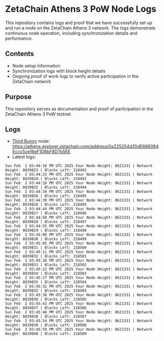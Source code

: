 # ZetaChain Athens 3 PoW Node Logs
This repository contains logs and proof that we have successfully set up and run a node on the ZetaChain Athens 3 network. The logs demonstrate continuous node operation, including synchronization details and performance.

## Contents
- Node setup information
- Synchronization logs with block height details
- Ongoing proof of work logs to verify active participation in the ZetaChain network

## Purpose
This repository serves as documentation and proof of participation in the ZetaChain Athens 3 PoW testnet.

## Logs

- [Third Bunny](https://thirdbunny.xyz/) node: https://athens.explorer.zetachain.com/address/0x225254d35dE666064Eccc5ce16eF1D8bF8D7b5EE
- Latest logs:
```
Sun Feb  2 03:44:18 PM UTC 2025 Your Node Height: 8621331 | Network Height: 8839823 | Blocks Left: 218492
Sun Feb  2 03:44:23 PM UTC 2025 Your Node Height: 8621331 | Network Height: 8839824 | Blocks Left: 218493
Sun Feb  2 03:44:28 PM UTC 2025 Your Node Height: 8621331 | Network Height: 8839825 | Blocks Left: 218494
Sun Feb  2 03:44:34 PM UTC 2025 Your Node Height: 8621331 | Network Height: 8839826 | Blocks Left: 218495
Sun Feb  2 03:44:39 PM UTC 2025 Your Node Height: 8621331 | Network Height: 8839826 | Blocks Left: 218495
Sun Feb  2 03:44:44 PM UTC 2025 Your Node Height: 8621331 | Network Height: 8839827 | Blocks Left: 218496
Sun Feb  2 03:44:50 PM UTC 2025 Your Node Height: 8621331 | Network Height: 8839828 | Blocks Left: 218497
Sun Feb  2 03:44:55 PM UTC 2025 Your Node Height: 8621331 | Network Height: 8839829 | Blocks Left: 218498
Sun Feb  2 03:45:00 PM UTC 2025 Your Node Height: 8621331 | Network Height: 8839830 | Blocks Left: 218499
Sun Feb  2 03:45:05 PM UTC 2025 Your Node Height: 8621331 | Network Height: 8839831 | Blocks Left: 218500
Sun Feb  2 03:45:11 PM UTC 2025 Your Node Height: 8621331 | Network Height: 8839832 | Blocks Left: 218501
Sun Feb  2 03:45:16 PM UTC 2025 Your Node Height: 8621331 | Network Height: 8839833 | Blocks Left: 218502
Sun Feb  2 03:45:22 PM UTC 2025 Your Node Height: 8621331 | Network Height: 8839834 | Blocks Left: 218503
Sun Feb  2 03:45:27 PM UTC 2025 Your Node Height: 8621331 | Network Height: 8839835 | Blocks Left: 218504
Sun Feb  2 03:45:32 PM UTC 2025 Your Node Height: 8621331 | Network Height: 8839835 | Blocks Left: 218504
Sun Feb  2 03:45:38 PM UTC 2025 Your Node Height: 8621331 | Network Height: 8839836 | Blocks Left: 218505
Sun Feb  2 03:45:43 PM UTC 2025 Your Node Height: 8621331 | Network Height: 8839837 | Blocks Left: 218506
Sun Feb  2 03:45:48 PM UTC 2025 Your Node Height: 8621331 | Network Height: 8839838 | Blocks Left: 218507
Sun Feb  2 03:45:54 PM UTC 2025 Your Node Height: 8621331 | Network Height: 8839839 | Blocks Left: 218508
Sun Feb  2 03:45:59 PM UTC 2025 Your Node Height: 8621331 | Network Height: 8839840 | Blocks Left: 218509
```
